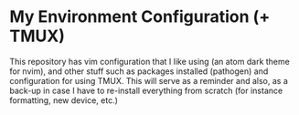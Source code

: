 # My Environment Configuration (+ TMUX)

This repository has vim configuration that I like using (an atom dark theme for nvim), and other stuff such as packages installed (pathogen) and configuration for using TMUX. This will serve as a reminder and also, as a back-up in case I have to re-install everything from scratch (for instance formatting, new device, etc.)
